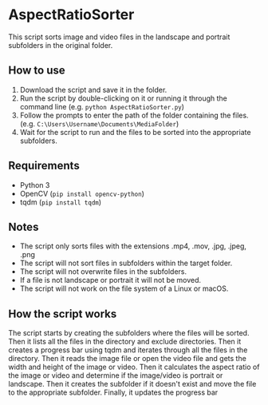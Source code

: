 # AspectRatioSorter
This script sorts image and video files in the landscape and portrait subfolders in the original folder.

## How to use
1. Download the script and save it in the folder.
2. Run the script by double-clicking on it or running it through the command line (e.g. ```python AspectRatioSorter.py```)
3. Follow the prompts to enter the path of the folder containing the files. (e.g. ```C:\Users\Username\Documents\MediaFolder```)
4. Wait for the script to run and the files to be sorted into the appropriate subfolders.

## Requirements
- Python 3
- OpenCV (```pip install opencv-python```)
- tqdm (```pip install tqdm```)

## Notes
- The script only sorts files with the extensions .mp4, .mov, .jpg, .jpeg, .png
- The script will not sort files in subfolders within the target folder.
- The script will not overwrite files in the subfolders.
- If a file is not landscape or portrait it will not be moved.
- The script will not work on the file system of a Linux or macOS.

## How the script works
The script starts by creating the subfolders where the files will be sorted. Then it lists all the files in the directory and exclude directories. Then it creates a progress bar using tqdm and iterates through all the files in the directory. Then it reads the image file or open the video file and gets the width and height of the image or video. Then it calculates the aspect ratio of the image or video and determine if the image/video is portrait or landscape. Then it creates the subfolder if it doesn't exist and move the file to the appropriate subfolder. Finally, it updates the progress bar
